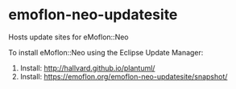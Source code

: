 # emoflon-neo-updatesite
Hosts update sites for eMoflon::Neo

To install eMoflon::Neo using the Eclipse Update Manager:
1. Install:  http://hallvard.github.io/plantuml/
2. Install:  https://emoflon.org/emoflon-neo-updatesite/snapshot/
